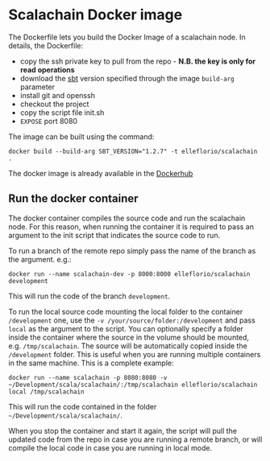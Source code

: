 # Scalachain Docker image
The Dockerfile lets you build the Docker Image of a scalachain node. In details, the Dockerfile:
*   copy the ssh private key to pull from the repo - **N.B. the key is only for read operations**
*   download the [sbt](https://www.scala-sbt.org/) version specified through the image ```build-arg``` parameter
*   install git and openssh
*   checkout the project
*   copy the script file init.sh
*   ```EXPOSE``` port 8080 

The image can be built using the command:

```docker build --build-arg SBT_VERSION="1.2.7" -t elleflorio/scalachain .```

The docker image is already available in the [Dockerhub](https://hub.docker.com/r/elleflorio/scalachain/)

## Run the docker container
The docker container compiles the source code and run the scalachain node. For this reason, when running the container it is required to pass an argument to the init script that indicates the source code to run.

To run a branch of the remote repo simply pass the name of the branch as the argument. e.g.:

```docker run --name scalachain-dev -p 8000:8000 elleflorio/scalachain development```

This will run the code of the branch ```development```.

To run the local source code mounting the local folder to the container ```/development``` one, use the ```-v /your/source/folder:/development``` and pass ```local``` as the argument to the script. You can optionally specify a folder inside the container where the source in the volume should be mounted, e.g. ```/tmp/scalachain```. The source will be automatically copied inside the ```/development``` folder. This is useful when you are running multiple containers in the same machine. This is a complete example:

```docker run --name scalachain -p 8080:8080 -v ~/Development/scala/scalachain/:/tmp/scalachain elleflorio/scalachain local /tmp/scalachain```

This will run the code contained in the folder ```~/Development/scala/scalachain/```.

When you stop the container and start it again, the script will pull the updated code from the repo in case you are running a remote branch, or will compile the local code in case you are running in local mode.